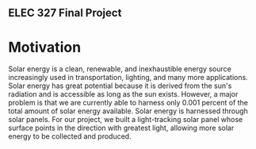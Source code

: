 ## ELEC 327 Final Project

# Motivation
Solar energy is a clean, renewable, and inexhaustible energy source increasingly used in transportation, lighting, and many more applications. Solar energy has great potential because it is derived from the sun's radiation and is accessible as long as the sun exists. However, a major problem is that we are currently able to harness only 0.001 percent of the total amount of solar energy available. Solar energy is harnessed through solar panels. For our project, we built a light-tracking solar panel whose surface points in the direction with greatest light, allowing more solar energy to be collected and produced.
